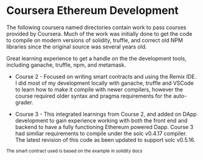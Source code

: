 # Coursera Ethereum Development

The following coursera named directories contain work to pass courses provided by Coursera.
Much of the work was initially done to get the code to compile on modern versions of solidity, truffle, and correct old NPM libraries since the original source was several years old. 

Great learning experience to get a handle on the the development tools, including ganache, truffle, npm, and metamask. 

* Course 2 - Focused on writing smart contracts and using the Remix IDE.  I did most of my development locally with ganache, truffle and VSCode to learn how to make it compile with newer compilers, however the course required older syntax and pragma requirements for the auto-grader.

* Course 3 - This integrated learnings from Course 2, and added on DApp development to gain experience working with both the front end and backend to have a fully functioning Ethereum powered Dapp.  Course 3 had similiar requirements to compile under the solc v0.4.17 compiler. The latest revision of this code as been updated to support solc v0.5.16.

<small> The smart contract used is based on the example in solidity docs </small>


